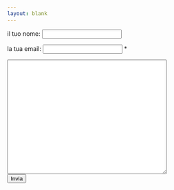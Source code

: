 ```yaml
---
layout: blank
---
```


<form name="scrivici" action="http://getsimpleform.com/messages?form_api_token=2c08cc2897d1de77157533ef2f2b76be" onsubmit="return validateForm()" method="post">
	<p>il tuo nome: <input type="text"  name="nome"/></p>
	<p>la tua email: <input type="text" name="email"/> *</p>
    <textarea style="display:block; margin-top:1em; font-size: 0.8em" rows='20' cols='50' type='text' name='messaggio'> </textarea>
    <input type='submit' value='Invia' onclick="javascript:location.href='/confirmation.html'"/>
</form>	